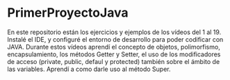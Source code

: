 # PrimerProyectoJava
En este repositorio están los ejercicios y ejemplos de los vídeos del 1 al 19.
Instalé el IDE, y configuré el entorno de desarrollo para poder codificar con JAVA.
Durante estos vídeos aprendí el concepto de objetos, polimorfismo, encapsulamiento, los métodos Getter y Setter, el uso de los modificadores de acceso 
(private, public, defaul y protected) también sobre el ámbito de las variables.
Aprendí a como darle uso al método Super.
